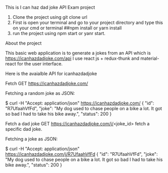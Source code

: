 This is I can haz dad joke API Exam project

1. Clone the project using git clone url
2. First is open your terminal and go to your project directory and type this on your cmd or terminal ##npm install or yarn install
3. run the project using npm start or yanr start.

About the project

This basic web application is to generate a jokes from an API which is https://icanhazdadjoke.com/api 
I use react js + redux-thunk and material-react for the user interface. 

Here is the avaialble API for icanhazdadjoke

Fetch
GET https://icanhazdadjoke.com/

Fetching a random joke as JSON:

$ curl -H "Accept: application/json" https://icanhazdadjoke.com/
{
  "id": "R7UfaahVfFd",
  "joke": "My dog used to chase people on a bike a lot. It got so bad I had to take his bike away.",
  "status": 200
}

Fetch a dad joke
GET https://icanhazdadjoke.com/j/<joke_id> fetch a specific dad joke.

Fetching a joke as JSON:

$ curl -H "Accept: application/json" https://icanhazdadjoke.com/j/R7UfaahVfFd
{
  "id": "R7UfaahVfFd",
  "joke": "My dog used to chase people on a bike a lot. It got so bad I had to take his bike away.",
  "status": 200
}
